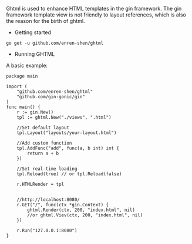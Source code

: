 Ghtml is used to enhance HTML templates in the gin framework.
The gin framework template view is not friendly to layout references, which is also the reason for the birth of ghtml.

* Getting started

```
go get -u github.com/enren-shen/ghtml

```

* Running GHTML

A basic example:

```
package main

import (
	"github.com/enren-shen/ghtml"
	"github.com/gin-gonic/gin"
)
func main() {
	r := gin.New()
	tpl := ghtml.New("./views", ".html")

	//Set default layout
	tpl.Layout("layouts/your-layout.html")

	//Add custom function
	tpl.AddFunc("add", func(a, b int) int {
		return a + b
	})

	//Set real-time loading
	tpl.Reload(true) // or tpl.Reload(false)

	r.HTMLRender = tpl


	//http://localhost:8080/
	r.GET("/", func(ctx *gin.Context) {
		ghtml.Render(ctx, 200, "index.html", nil)
        //or ghtml.Viev(ctx, 200, "index.html", nil)
	})

	r.Run("127.0.0.1:8080")
}
